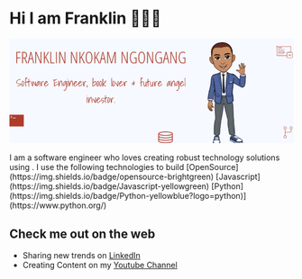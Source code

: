 # Hi I am Franklin 👋🌱👀
<div>
  <p align="center">
    <img src="./utils/banner.png"> 
  </p>
</div>
I am a software engineer who loves creating robust technology solutions using .
I use the following technologies to build 
[OpenSource](https://img.shields.io/badge/opensource-brightgreen)
[Javascript](https://img.shields.io/badge/Javascript-yellowgreen)
[Python](https://img.shields.io/badge/Python-yellowblue?logo=python)](https://www.python.org/)

## Check me out on the web
- Sharing new trends on [LinkedIn](https://www.linkedin.com/in/franklinngongang/)
- Creating Content on my [Youtube Channel](https://www.youtube.com/channel/UClLU4FE2edInV3mW6NZm1pw) 

